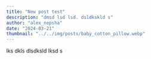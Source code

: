 ```yaml
---
title: "New post test"
description: "dmsd lsd lsd. dsldkskld s"
author: "alex_nepsha"
date: "2024-03-21"
thumbnail: "../../img/posts/baby_cotton_pillow.webp"
---
```


lks dkls dlsdksld lksd s
